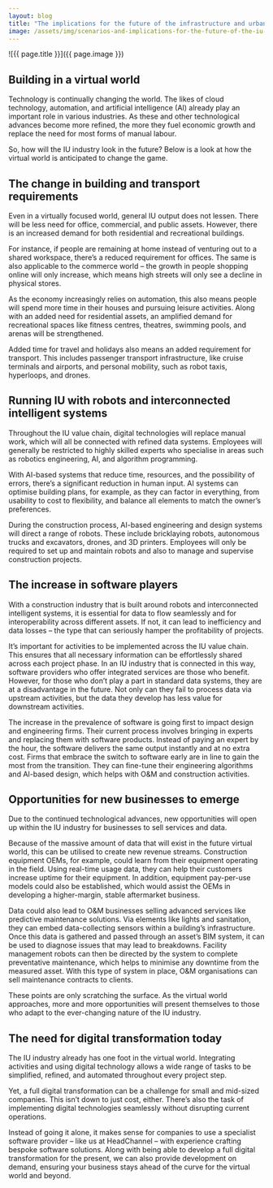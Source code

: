 ```yaml
---
layout: blog
title: "The implications for the future of the infrastructure and urban development (IU) industry: scenario 1"
image: /assets/img/scenarios-and-implications-for-the-future-of-the-iu-industry-scenario-1.png
---
```

![{{ page.title }}]({{ page.image }})

## Building in a virtual world
Technology is continually changing the world. The likes of cloud technology, automation, and artificial intelligence (AI) already play an important role in various industries. As these and other technological advances become more refined, the more they fuel economic growth and replace the need for most forms of manual labour.

So, how will the IU industry look in the future? Below is a look at how the virtual world is anticipated to change the game.

## The change in building and transport requirements
Even in a virtually focused world, general IU output does not lessen. There will be less need for office, commercial, and public assets. However, there is an increased demand for both residential and recreational buildings.

For instance, if people are remaining at home instead of venturing out to a shared workspace, there’s a reduced requirement for offices. The same is also applicable to the commerce world – the growth in people shopping online will only increase, which means high streets will only see a decline in physical stores.

As the economy increasingly relies on automation, this also means people will spend more time in their houses and pursuing leisure activities. Along with an added need for residential assets, an amplified demand for recreational spaces like fitness centres, theatres, swimming pools, and arenas will be strengthened.

Added time for travel and holidays also means an added requirement for transport. This includes passenger transport infrastructure, like cruise terminals and airports, and personal mobility, such as robot taxis, hyperloops, and drones.

## Running IU with robots and interconnected intelligent systems
Throughout the IU value chain, digital technologies will replace manual work, which will all be connected with refined data systems. Employees will generally be restricted to highly skilled experts who specialise in areas such as robotics engineering, AI, and algorithm programming.

With AI-based systems that reduce time, resources, and the possibility of errors, there’s a significant reduction in human input. AI systems can optimise building plans, for example, as they can factor in everything, from usability to cost to flexibility, and balance all elements to match the owner’s preferences.

During the construction process, AI-based engineering and design systems will direct a range of robots. These include bricklaying robots, autonomous trucks and excavators, drones, and 3D printers. Employees will only be required to set up and maintain robots and also to manage and supervise construction projects.

## The increase in software players
With a construction industry that is built around robots and interconnected intelligent systems, it is essential for data to flow seamlessly and for interoperability across different assets. If not, it can lead to inefficiency and data losses – the type that can seriously hamper the profitability of projects.

It’s important for activities to be implemented across the IU value chain. This ensures that all necessary information can be effortlessly shared across each project phase. In an IU industry that is connected in this way, software providers who offer integrated services are those who benefit. However, for those who don’t play a part in standard data systems, they are at a disadvantage in the future. Not only can they fail to process data via upstream activities, but the data they develop has less value for downstream activities.

The increase in the prevalence of software is going first to impact design and engineering firms. Their current process involves bringing in experts and replacing them with software products. Instead of paying an expert by the hour, the software delivers the same output instantly and at no extra cost. Firms that embrace the switch to software early are in line to gain the most from the transition. They can fine-tune their engineering algorithms and AI-based design, which helps with O&M and construction activities.

## Opportunities for new businesses to emerge
Due to the continued technological advances, new opportunities will open up within the IU industry for businesses to sell services and data.

Because of the massive amount of data that will exist in the future virtual world, this can be utilised to create new revenue streams. Construction equipment OEMs, for example, could learn from their equipment operating in the field. Using real-time usage data, they can help their customers increase uptime for their equipment. In addition, equipment pay-per-use models could also be established, which would assist the OEMs in developing a higher-margin, stable aftermarket business.

Data could also lead to O&M businesses selling advanced services like predictive maintenance solutions. Via elements like lights and sanitation, they can embed data-collecting sensors within a building’s infrastructure. Once this data is gathered and passed through an asset’s BIM system, it can be used to diagnose issues that may lead to breakdowns. Facility management robots can then be directed by the system to complete preventative maintenance, which helps to minimise any downtime from the measured asset. With this type of system in place, O&M organisations can sell maintenance contracts to clients.

These points are only scratching the surface. As the virtual world approaches, more and more opportunities will present themselves to those who adapt to the ever-changing nature of the IU industry.

## The need for digital transformation today
The IU industry already has one foot in the virtual world. Integrating activities and using digital technology allows a wide range of tasks to be simplified, refined, and automated throughout every project step.

Yet, a full digital transformation can be a challenge for small and mid-sized companies. This isn’t down to just cost, either. There’s also the task of implementing digital technologies seamlessly without disrupting current operations.

Instead of going it alone, it makes sense for companies to use a specialist software provider – like us at HeadChannel – with experience crafting bespoke software solutions. Along with being able to develop a full digital transformation for the present, we can also provide development on demand, ensuring your business stays ahead of the curve for the virtual world and beyond.
